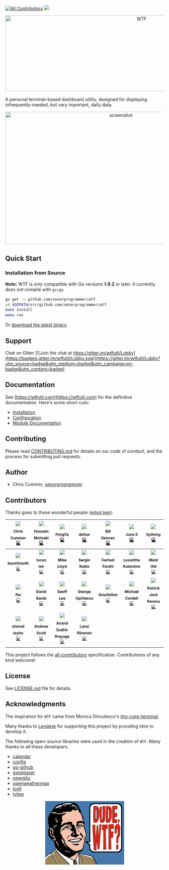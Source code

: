 
[![All Contributors](https://img.shields.io/badge/all_contributors-25-orange.svg?style=flat-square)](#contributors)
<img src="https://travis-ci.com/senorprogrammer/wtf.svg?branch=master" />

<p align="center">
  <img src="./docs/img/wtf.jpg?raw=true" title="WTF" width="852" height="240" />
</p>

A personal terminal-based dashboard utility, designed for
displaying infrequently-needed, but very important, daily data.

<p align="center">
<img src="./docs/img/screenshot.jpg" title="screenshot" width="720" height="420" />
</p>

## Quick Start

### Installation from Source

**Note:** WTF is _only_ compatible with Go versions **1.9.2** or later. It currently _does not_ compile with `gccgo`.

```bash
go get -u github.com/senorprogrammer/wtf
cd $GOPATH/src/github.com/senorprogrammer/wtf
make install
make run
```

Or [download the latest binary](https://github.com/senorprogrammer/wtf/releases).

## Support

Chat on Gitter
[![Join the chat at https://gitter.im/wtfutil/Lobby](https://badges.gitter.im/wtfutil/Lobby.svg)](https://gitter.im/wtfutil/Lobby?utm_source=badge&utm_medium=badge&utm_campaign=pr-badge&utm_content=badge)

## Documentation

See [https://wtfutil.com](https://wtfutil.com) for the definitive
documentation. Here's some short-cuts:

* [Installation](http://wtfutil.com/posts/installation/)
* [Configuration](http://wtfutil.com/posts/configuration/)
* [Module Documentation](http://wtfutil.com/posts/modules/)

## Contributing

Please read [CONTRIBUTING.md](CONTRIBUTING.md) for details on our code of conduct, and the process for submitting pull requests.

## Author

* Chris Cummer, [senorprogrammer](https://github.com/senorprogrammer)


## Contributors

Thanks goes to these wonderful people ([emoji key](https://github.com/kentcdodds/all-contributors#emoji-key)):

<!-- ALL-CONTRIBUTORS-LIST:START - Do not remove or modify this section -->
<!-- prettier-ignore -->
| [<img src="https://avatars0.githubusercontent.com/u/6413?v=4" width="64px;"/><br /><sub><b>Chris Cummer</b></sub>](https://twitter.com/senorprogrammer)<br />[💻](https://github.com/senorprogrammer/wtf/commits?author=senorprogrammer "Code") | [<img src="https://avatars1.githubusercontent.com/u/34973359?v=4" width="64px;"/><br /><sub><b>Hossein Mehrabi</b></sub>](https://github.com/jeangovil)<br />[💻](https://github.com/senorprogrammer/wtf/commits?author=jeangovil "Code") | [<img src="https://avatars0.githubusercontent.com/u/11779018?v=4" width="64px;"/><br /><sub><b>FengYa</b></sub>](https://github.com/Fengyalv)<br />[💻](https://github.com/senorprogrammer/wtf/commits?author=Fengyalv "Code") | [<img src="https://avatars2.githubusercontent.com/u/17337753?v=4" width="64px;"/><br /><sub><b>deltax</b></sub>](https://fluxionnetwork.github.io/fluxion/)<br />[💻](https://github.com/senorprogrammer/wtf/commits?author=deltaxflux "Code") | [<img src="https://avatars0.githubusercontent.com/u/1319630?v=4" width="64px;"/><br /><sub><b>Bill Keenan</b></sub>](https://github.com/BillKeenan)<br />[💻](https://github.com/senorprogrammer/wtf/commits?author=BillKeenan "Code") | [<img src="https://avatars2.githubusercontent.com/u/118081?v=4" width="64px;"/><br /><sub><b>June S</b></sub>](http://blog.sapara.com)<br />[💻](https://github.com/senorprogrammer/wtf/commits?author=interlock "Code") | [<img src="https://avatars3.githubusercontent.com/u/16461061?v=4" width="64px;"/><br /><sub><b>liyiheng</b></sub>](https://github.com/XanthusL)<br />[💻](https://github.com/senorprogrammer/wtf/commits?author=XanthusL "Code") |
| :---: | :---: | :---: | :---: | :---: | :---: | :---: |
| [<img src="https://avatars2.githubusercontent.com/u/9014288?v=4" width="64px;"/><br /><sub><b>baustinanki</b></sub>](https://github.com/baustinanki)<br />[💻](https://github.com/senorprogrammer/wtf/commits?author=baustinanki "Code") | [<img src="https://avatars0.githubusercontent.com/u/371475?v=4" width="64px;"/><br /><sub><b>lucus lee</b></sub>](https://github.com/lixin9311)<br />[💻](https://github.com/senorprogrammer/wtf/commits?author=lixin9311 "Code") | [<img src="https://avatars1.githubusercontent.com/u/7537841?v=4" width="64px;"/><br /><sub><b>Mike Lloyd</b></sub>](https://github.com/mxplusb)<br />[💻](https://github.com/senorprogrammer/wtf/commits?author=mxplusb "Code") | [<img src="https://avatars3.githubusercontent.com/u/10998?v=4" width="64px;"/><br /><sub><b>Sergio Rubio</b></sub>](http://rubiojr.rbel.co)<br />[💻](https://github.com/senorprogrammer/wtf/commits?author=rubiojr "Code") | [<img src="https://avatars3.githubusercontent.com/u/17374492?v=4" width="64px;"/><br /><sub><b>Farhad Farahi</b></sub>](https://github.com/FarhadF)<br />[💻](https://github.com/senorprogrammer/wtf/commits?author=FarhadF "Code") | [<img src="https://avatars1.githubusercontent.com/u/634604?v=4" width="64px;"/><br /><sub><b>Lasantha Kularatne</b></sub>](http://lasantha.blogspot.com/)<br />[💻](https://github.com/senorprogrammer/wtf/commits?author=lasanthak "Code") | [<img src="https://avatars1.githubusercontent.com/u/823331?v=4" width="64px;"/><br /><sub><b>Mark Old</b></sub>](https://github.com/dlom)<br />[💻](https://github.com/senorprogrammer/wtf/commits?author=dlom "Code") |
| [<img src="https://avatars0.githubusercontent.com/u/5546718?v=4" width="64px;"/><br /><sub><b>flw</b></sub>](http://flw.tools/)<br />[💻](https://github.com/senorprogrammer/wtf/commits?author=flw-cn "Code") | [<img src="https://avatars0.githubusercontent.com/u/6024927?v=4" width="64px;"/><br /><sub><b>David Barda</b></sub>](https://github.com/davebarda)<br />[💻](https://github.com/senorprogrammer/wtf/commits?author=davebarda "Code") | [<img src="https://avatars2.githubusercontent.com/u/4261980?v=4" width="64px;"/><br /><sub><b>Geoff Lee</b></sub>](https://github.com/matrinox)<br />[💻](https://github.com/senorprogrammer/wtf/commits?author=matrinox "Code") | [<img src="https://avatars3.githubusercontent.com/u/1022918?v=4" width="64px;"/><br /><sub><b>George Opritescu</b></sub>](http://international.github.io)<br />[💻](https://github.com/senorprogrammer/wtf/commits?author=International "Code") | [<img src="https://avatars3.githubusercontent.com/u/497310?v=4" width="64px;"/><br /><sub><b>Grazfather</b></sub>](https://twitter.com/Grazfather)<br />[💻](https://github.com/senorprogrammer/wtf/commits?author=Grazfather "Code") | [<img src="https://avatars2.githubusercontent.com/u/1691120?v=4" width="64px;"/><br /><sub><b>Michael Cordell</b></sub>](http://www.mikecordell.com/)<br />[💻](https://github.com/senorprogrammer/wtf/commits?author=mcordell "Code") | [<img src="https://avatars2.githubusercontent.com/u/1215497?v=4" width="64px;"/><br /><sub><b>Patrick José Pereira</b></sub>](http://patrick.ibexcps.com)<br />[💻](https://github.com/senorprogrammer/wtf/commits?author=patrickelectric "Code") |
| [<img src="https://avatars2.githubusercontent.com/u/1483092?v=4" width="64px;"/><br /><sub><b>sherod taylor</b></sub>](https://github.com/sherodtaylor)<br />[💻](https://github.com/senorprogrammer/wtf/commits?author=sherodtaylor "Code") | [<img src="https://avatars2.githubusercontent.com/u/3062663?v=4" width="64px;"/><br /><sub><b>Andrew Scott</b></sub>](http://cogentia.io)<br />[💻](https://github.com/senorprogrammer/wtf/commits?author=askl56 "Code") | [<img src="https://avatars2.githubusercontent.com/u/3252403?v=4" width="64px;"/><br /><sub><b>Anand Sudhir Prayaga</b></sub>](https://github.com/anandsudhir)<br />[💻](https://github.com/senorprogrammer/wtf/commits?author=anandsudhir "Code") | [<img src="https://avatars1.githubusercontent.com/u/12018440?v=4" width="64px;"/><br /><sub><b>Lassi Piironen</b></sub>](https://github.com/lsipii)<br />[💻](https://github.com/senorprogrammer/wtf/commits?author=lsipii "Code") |
<!-- ALL-CONTRIBUTORS-LIST:END -->

This project follows the [all-contributors](https://github.com/kentcdodds/all-contributors) specification. Contributions of any kind welcome!

## License

See [LICENSE.md](LICENSE.md) file for details.

## Acknowledgments

The inspiration for `WTF` came from Monica Dinculescu's
[tiny-care-terminal](https://github.com/notwaldorf/tiny-care-terminal).

Many thanks to <a href="https://lendesk.com">Lendesk</a> for supporting this project by
providing time to develop it.

The following open-source libraries were used in the creation of `WTF`.
Many thanks to all these developers.

* [calendar](https://google.golang.org/api/calendar/v3)
* [config](https://github.com/olebedev/config)
* [go-github](https://github.com/google/go-github)
* [goreleaser](https://github.com/goreleaser/goreleaser)
* [newrelic](https://github.com/yfronto/newrelic)
* [openweathermap](https://github.com/briandowns/openweathermap)
* [tcell](https://github.com/gdamore/tcell)
* [tview](https://github.com/rivo/tview)

<p align="center">
<img src="./docs/img/dude_wtf.png?raw=true" title="Dude WTF" width="251" height="201" />
</p>
